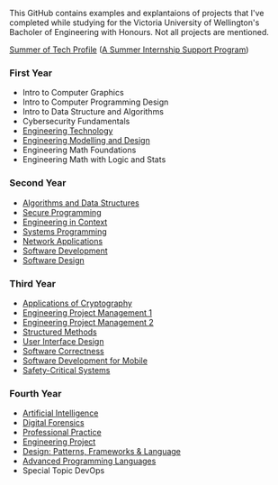 This GitHub contains examples and explantaions of projects that I've completed while studying for the Victoria University of Wellington's Bacholer of Engineering with Honours. Not all projects are mentioned.

[Summer of Tech Profile](https://github.com/BryonyGatehouse/Summer-of-Tech-Profile-Condensed) ([A Summer Internship Support Program](https://summeroftech.co.nz))

### First Year
- Intro to Computer Graphics
- Intro to Computer Programming Design
- Intro to Data Structure and Algorithms
- Cybersecurity Fundamentals
- [Engineering Technology](https://github.com/BryonyGatehouse/University-Engineering-Technology)
- [Engineering Modelling and Design](https://github.com/BryonyGatehouse/University-Engineering-Modelling)
- Engineering Math Foundations
- Engineering Math with Logic and Stats

### Second Year
- [Algorithms and Data Structures](https://github.com/BryonyGatehouse/University-Algorithms-Data)
- [Secure Programming](https://github.com/BryonyGatehouse/University-Secure-Programming)
- [Engineering in Context](https://github.com/BryonyGatehouse/University-Engineering-Context)
- [Systems Programming](https://github.com/BryonyGatehouse/University-Systems-Programming)
- [Network Applications](https://github.com/BryonyGatehouse/University-Network-Applications)
- [Software Development](https://github.com/BryonyGatehouse/University-Software-Development)
- [Software Design](https://github.com/BryonyGatehouse/University-Software-Design)

### Third Year
- [Applications of Cryptography](https://github.com/BryonyGatehouse/University-Application-Cryptography)
- [Engineering Project Management 1](https://github.com/BryonyGatehouse/University-Project-Management)
- [Engineering Project Management 2](https://github.com/BryonyGatehouse/University-Project-Management)
- [Structured Methods](https://github.com/BryonyGatehouse/University-Structured-Methods)
- [User Interface Design](https://github.com/BryonyGatehouse/University-User-Interface-Design)
- [Software Correctness](https://github.com/BryonyGatehouse/University-Software-Correctness)
- [Software Development for Mobile](https://github.com/BryonyGatehouse/University-Mobile)
- [Safety-Critical Systems](https://github.com/BryonyGatehouse/University-Safety-Critical)

### Fourth Year
- [Artificial Intelligence](https://github.com/BryonyGatehouse/University-Artificial-Intelligence)
- [Digital Forensics](https://github.com/BryonyGatehouse/University-Digital-Forensics)
- [Professional Practice](https://github.com/BryonyGatehouse/University-Professional-Practise)
- [Engineering Project](https://github.com/BryonyGatehouse/University-Project)
- [Design: Patterns, Frameworks & Language](https://github.com/BryonyGatehouse/University-Design-Patterns)
- [Advanced Programming Languages](https://github.com/BryonyGatehouse/University-Advanced-Languages)
- Special Topic DevOps
